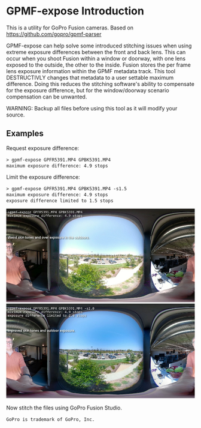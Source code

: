 # GPMF-expose Introduction

This is a utility for GoPro Fusion cameras. Based on https://github.com/gopro/gpmf-parser

GPMF-expose can help solve some introduced stitching issues when using extreme exposure differences between the front and back lens. This can occur when you shoot Fusion within a window or doorway, with one lens exposed to the outside, the other to the inside.  Fusion stores the per frame lens exposure information within the GPMF metadata track. This tool DESTRUCTIVLY changes that metadata to a user settable maximum difference. Doing this reduces the stitching software's ability to compensate for the exposure difference, but for the window/doorway scenario compensation can be unwanted.  

WARNING:  Backup all files before using this tool as it will modify your source.

## Examples

Request exposure difference:
```
> gpmf-expose GPFR5391.MP4 GPBK5391.MP4 
maximum exposure difference: 4.9 stops
```

Limit the exposure difference:
```
> gpmf-expose GPFR5391.MP4 GPBK5391.MP4 -s1.5
maximum exposure difference: 4.9 stops
exposure difference limited to 1.5 stops
```

![](readmegfx/exampleGPMF-Expose.jpg "Example")

Now stitch the files using GoPro Fusion Studio.


```
GoPro is trademark of GoPro, Inc.
```


